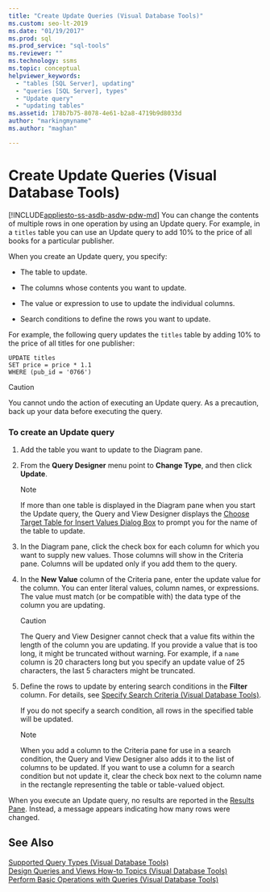 ```yaml
---
title: "Create Update Queries (Visual Database Tools)"
ms.custom: seo-lt-2019
ms.date: "01/19/2017"
ms.prod: sql
ms.prod_service: "sql-tools"
ms.reviewer: ""
ms.technology: ssms
ms.topic: conceptual
helpviewer_keywords: 
  - "tables [SQL Server], updating"
  - "queries [SQL Server], types"
  - "Update query"
  - "updating tables"
ms.assetid: 178b7b75-8078-4e61-b2a8-4719b9d8033d
author: "markingmyname"
ms.author: "maghan"

---
```

# Create Update Queries (Visual Database Tools)
[!INCLUDE[appliesto-ss-asdb-asdw-pdw-md](../../includes/appliesto-ss-asdb-asdw-pdw-md.md)]
You can change the contents of multiple rows in one operation by using an Update query. For example, in a `titles` table you can use an Update query to add 10% to the price of all books for a particular publisher.  
  
When you create an Update query, you specify:  
  
-   The table to update.  
  
-   The columns whose contents you want to update.  
  
-   The value or expression to use to update the individual columns.  
  
-   Search conditions to define the rows you want to update.  
  
For example, the following query updates the `titles` table by adding 10% to the price of all titles for one publisher:  
  
```  
UPDATE titles  
SET price = price * 1.1  
WHERE (pub_id = '0766')  
```  
  
> [!CAUTION]  
> You cannot undo the action of executing an Update query. As a precaution, back up your data before executing the query.  
  
### To create an Update query  
  
1.  Add the table you want to update to the Diagram pane.  
  
2.  From the **Query Designer** menu point to **Change Type**, and then click **Update**.  
  
    > [!NOTE]  
    > If more than one table is displayed in the Diagram pane when you start the Update query, the Query and View Designer displays the [Choose Target Table for Insert Values Dialog Box](../../ssms/visual-db-tools/choose-target-table-for-insert-values-dialog-box-visual-database-tools.md) to prompt you for the name of the table to update.  
  
3.  In the Diagram pane, click the check box for each column for which you want to supply new values. Those columns will show in the Criteria pane. Columns will be updated only if you add them to the query.  
  
4.  In the **New Value** column of the Criteria pane, enter the update value for the column. You can enter literal values, column names, or expressions. The value must match (or be compatible with) the data type of the column you are updating.  
  
    > [!CAUTION]  
    > The Query and View Designer cannot check that a value fits within the length of the column you are updating. If you provide a value that is too long, it might be truncated without warning. For example, if a `name` column is 20 characters long but you specify an update value of 25 characters, the last 5 characters might be truncated.  
  
5.  Define the rows to update by entering search conditions in the **Filter** column. For details, see [Specify Search Criteria &#40;Visual Database Tools&#41;](../../ssms/visual-db-tools/specify-search-criteria-visual-database-tools.md).  
  
    If you do not specify a search condition, all rows in the specified table will be updated.  
  
    > [!NOTE]  
    > When you add a column to the Criteria pane for use in a search condition, the Query and View Designer also adds it to the list of columns to be updated. If you want to use a column for a search condition but not update it, clear the check box next to the column name in the rectangle representing the table or table-valued object.  
  
When you execute an Update query, no results are reported in the [Results Pane](../../ssms/visual-db-tools/results-pane-visual-database-tools.md). Instead, a message appears indicating how many rows were changed.  
  
## See Also  
[Supported Query Types &#40;Visual Database Tools&#41;](../../ssms/visual-db-tools/supported-query-types-visual-database-tools.md)  
[Design Queries and Views How-to Topics &#40;Visual Database Tools&#41;](../../ssms/visual-db-tools/design-queries-and-views-how-to-topics-visual-database-tools.md)  
[Perform Basic Operations with Queries &#40;Visual Database Tools&#41;](../../ssms/visual-db-tools/perform-basic-operations-with-queries-visual-database-tools.md)  
  

